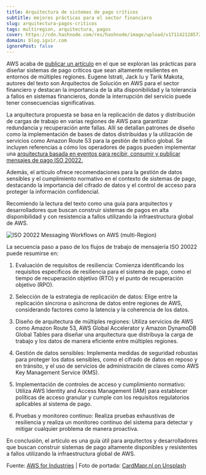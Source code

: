 ```yaml
---
title: Arquitectura de sistemas de pago críticos
subtitle: mejores prácticas para el sector financiero
slug: arquitectura-pagos-criticos
tags: multiregion, arquitectura, pagos
cover: https://cdn.hashnode.com/res/hashnode/image/upload/v1711421285720/ABxl740lg.jpg?auto=format
domain: blog.igvir.com
ignorePost: false
---
```

AWS acaba de [publicar un artículo](https://aws.amazon.com/blogs/industries/architecting-critical-payment-systems-for-multi-region-resiliency/) en el que se exploran las prácticas para diseñar sistemas de pago críticos que sean altamente resilientes en entornos de múltiples regiones. Eugene Istrati, Jack Iu y Tarik Makota, autores del texto son Arquitectos de Solución en AWS para el sector financiero y destacan la importancia de la alta disponibilidad y la tolerancia a fallos en sistemas financieros, donde la interrupción del servicio puede tener consecuencias significativas.

La arquitectura propuesta se basa en la replicación de datos y distribución de cargas de trabajo en varias regiones de AWS para garantizar redundancia y recuperación ante fallas. Allí se detallan patrones de diseño como la implementación de bases de datos distribuidas y la utilización de servicios como Amazon Route 53 para la gestión de tráfico global. Se incluyen referencias a cómo los operadores de pagos pueden implementar una [arquitectura basada en eventos para recibir, consumir y publicar mensajes de pago ISO 20022.](https://aws.amazon.com/solutions/guidance/iso-20022-messaging-workflows-on-aws/)

Además, el artículo ofrece recomendaciones para la gestión de datos sensibles y el cumplimiento normativo en el contexto de sistemas de pago, destacando la importancia del cifrado de datos y el control de acceso para proteger la información confidencial.

Recomiendo la lectura del texto como una guía para arquitectos y desarrolladores que buscan construir sistemas de pagos en alta disponibilidad y con resistencia a fallos utilizando la infraestructura global de AWS.

![ISO 20022 Messaging Workflows on AWS (multi-Region)
](https://cdn.hashnode.com/res/hashnode/image/upload/v1711421098046/Tc5slQ2gm.png?auto=format)

La secuencia paso a paso de los flujos de trabajo de mensajería ISO 20022 puede resumirse en:

1. Evaluación de requisitos de resiliencia: Comienza identificando los requisitos específicos de resiliencia para el sistema de pago, como el tiempo de recuperación objetivo (RTO) y el punto de recuperación objetivo (RPO).

1. Selección de la estrategia de replicación de datos: Elige entre la replicación síncrona o asíncrona de datos entre regiones de AWS, considerando factores como la latencia y la coherencia de los datos.

1. Diseño de arquitectura de múltiples regiones: Utiliza servicios de AWS como Amazon Route 53, AWS Global Accelerator y Amazon DynamoDB Global Tables para diseñar una arquitectura que distribuya la carga de trabajo y los datos de manera eficiente entre múltiples regiones.

1. Gestión de datos sensibles: Implementa medidas de seguridad robustas para proteger los datos sensibles, como el cifrado de datos en reposo y en tránsito, y el uso de servicios de administración de claves como AWS Key Management Service (KMS).

1. Implementación de controles de acceso y cumplimiento normativo: Utiliza AWS Identity and Access Management (IAM) para establecer políticas de acceso granular y cumple con los requisitos regulatorios aplicables al sistema de pago.

1. Pruebas y monitoreo continuo: Realiza pruebas exhaustivas de resiliencia y realiza un monitoreo continuo del sistema para detectar y mitigar cualquier problema de manera proactiva.

En conclusión, el artículo es una guía útil para arquitectos y desarrolladores que buscan construir sistemas de pago altamente disponibles y resistentes a fallos utilizando la infraestructura global de AWS. 

Fuente: [AWS for Industries](https://aws.amazon.com/blogs/industries/architecting-critical-payment-systems-for-multi-region-resiliency/) | 
Foto de portada: [CardMapr.nl on Unsplash
](https://unsplash.com/@cardmapr) 